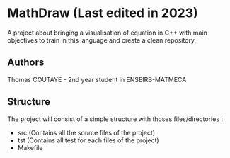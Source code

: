 # MathDraw (Last edited in 2023)
A project about bringing a visualisation of equation in C++ with main objectives to train in this language and create a clean repository.


## Authors 
Thomas COUTAYE - 2nd year student in ENSEIRB-MATMECA 

## Structure

The project will consist of a simple structure with thoses files/directories :

- src (Contains all the source files of the project)
- tst (Contains all test for each files of the project)
- Makefile
